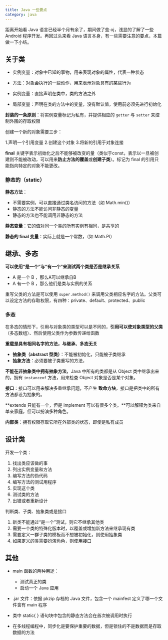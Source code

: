 ```yaml
---
title: Java 一些要点
category: java
---
```


距离开始看 Java 语言已经半个月有余了，期间做了些 oj，浅显的了解了一些 Android 程序开发。再回过头来看 Java 语言本身，有一些需要注意的要点，本篇做一下小结。
<!--more-->

## 关于类

- 实例变量：对象中已知的事物，用来表现对象的属性，代表一种状态
- 方法：对象会执行的一些动作，用来表示对象具有的某些行为

- 实例变量：直接声明在类中，类的方法之外
- 局部变量：声明在类的方法中的变量，没有默认值，使用前必须先进行初始化

**封装的一条原则**：将实例变量标记为私有，并提供相应的 `getter` 与 `setter` 来控制外围的存取权限

创建一个新的对象需要三步：

1.声明一个引用变量
2.创建这个对象
3.将新的引用于对象连接

**final** 关键字表示初始化之后不能够被改变的量（类似于const，表示以一旦被创建则不能被改动，可以用来**防止方法的覆盖**或**创建子类**）。标记为 final 的引用只能指向特定的对象不能更改。

### 静态的（static）

**静态方法**：

- 不需要实例，可以直接通过类名访问的方法（如 Math.min()）
- 静态的方法不能访问非静态的变量
- 静态的方法也不能调用非静态的方法

**静态变量**：它的值对同一个类的所有实例有相同，是共享的

**静态的 final 变量**：实际上就是一个常数，（如 Math.PI）

## 继承、多态

**可以使用“是一个”与“有一个”来测试两个类是否是继承关系**

- A 是一个 B ，那么A可以继承自B
- A 有一个 B ，那么他们是类与实例的关系

重写父类的方法是可以使用 `super.method()` 来调用父类相应名字的方法。父类可以设定方法的存取权限，有四种：private、default、protected、public

### 多态

在多态的情形下，引用与对象类的类型可以是不同的，**引用可以使对象类型的父类**（多态数组）、然后使用父类作为参数传递给函数

**重载是具有相同名字的方法，与继承、多态无关**

- **抽象类（abstract 型类）**：不能被初始化，只能被子类继承
- **抽象方法**：必须要被子类重写的方法，

**不能在非抽象类中拥有抽象方法**，Java 中所有的类都是从 Object 类中继承出来的，拥有 `instanceof` 方法，用来检查 Object 对象是否是某个对象。

**接口**：接口可以用来解决多重继承问题，不产生 **致命方块**，接口是把类中的所有方法都设为抽象的。

**extends 只能有一个，但是 implement 可以有很多个类。**可以解释为类来自单亲家庭，但可以扮演多种角色。

**内部类**：拥有权限存取它所在外部类的状态，即使是私有成员

## 设计类

开发一个类：

1. 找出类应该做的事
2. 列出实例变量和方法
3. 编写方法的伪代码
4. 编写方法的测试用程序
5. 实现这个类
6. 测试类的方法
7. 出错或者重新设计

判断类、子类、抽象类或是接口

1. 新类不能通过“是一个”测试，则它不继承其他类
2. 需要一个类的特殊化版本时，以覆盖或增加新方法来继承现有类
3. 需要定义一群子类的模板而不想被初始化，则使用抽象类
4. 如果定义的类需要扮演角色，则使用接口

## 其他

- main 函数的两种用途：

	- 测试真正的类
	- 启动一个 Java 应用

- .jar 文件：依据 pkzip 存档的 Java 文件，包含一个 mainfest 定义了哪一个文件含有 main 程序

- 类中 static{ } 语句块中包含的静态方法会在首次被调用时执行

- 在多线程编程中，同步化是要保护重要的数据，但是锁住的不是数据而是存取数据的方法
